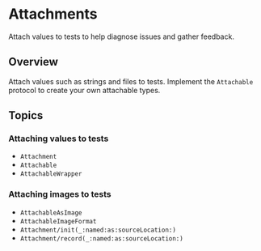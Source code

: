 # Attachments

<!--
This source file is part of the Swift.org open source project

Copyright (c) 2024–2025 Apple Inc. and the Swift project authors
Licensed under Apache License v2.0 with Runtime Library Exception

See https://swift.org/LICENSE.txt for license information
See https://swift.org/CONTRIBUTORS.txt for Swift project authors
-->

Attach values to tests to help diagnose issues and gather feedback.

## Overview

Attach values such as strings and files to tests. Implement the ``Attachable``
protocol to create your own attachable types.

## Topics

### Attaching values to tests

- ``Attachment``
- ``Attachable``
- ``AttachableWrapper``


<!-- TODO: set up DocC content for overlays if possible
### Attaching files to tests

- ``Attachment/init(contentsOf:named:sourceLocation:)``
-->

### Attaching images to tests

- ``AttachableAsImage``
- ``AttachableImageFormat``
- ``Attachment/init(_:named:as:sourceLocation:)``
- ``Attachment/record(_:named:as:sourceLocation:)``
